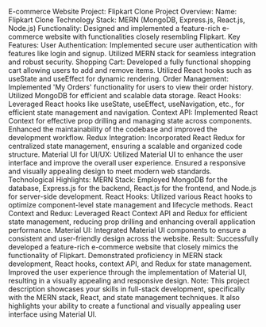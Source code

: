 E-commerce Website Project: Flipkart Clone
Project Overview:
Name: Flipkart Clone
Technology Stack: MERN (MongoDB, Express.js, React.js, Node.js)
Functionality: Designed and implemented a feature-rich e-commerce website with functionalities closely resembling Flipkart.
Key Features:
User Authentication: Implemented secure user authentication with features like login and signup.
Utilized MERN stack for seamless integration and robust security.
Shopping Cart: Developed a fully functional shopping cart allowing users to add and remove items.
Utilized React hooks such as useState and useEffect for dynamic rendering.
Order Management: Implemented 'My Orders' functionality for users to view their order history.
Utilized MongoDB for efficient and scalable data storage.
React Hooks: Leveraged React hooks like useState, useEffect, useNavigation, etc., for efficient state management and navigation.
Context API: Implemented React Context for effective prop drilling and managing state across components. Enhanced the maintainability of the codebase and improved the development workflow.
Redux Integration: Incorporated React Redux for centralized state management, ensuring a scalable and organized code structure.
Material UI for UI/UX: Utilized Material UI to enhance the user interface and improve the overall user experience. Ensured a responsive and visually appealing design to meet modern web standards.
Technological Highlights:
MERN Stack: Employed MongoDB for the database, Express.js for the backend, React.js for the frontend, and Node.js for server-side development.
React Hooks: Utilized various React hooks to optimize component-level state management and lifecycle methods.
React Context and Redux: Leveraged React Context API and Redux for efficient state management, reducing prop drilling and enhancing overall application performance.
Material UI: Integrated Material UI components to ensure a consistent and user-friendly design across the website.
Result: Successfully developed a feature-rich e-commerce website that closely mimics the functionality of Flipkart. Demonstrated proficiency in MERN stack development, React hooks, context API, and Redux for state management. Improved the user experience through the implementation of Material UI, resulting in a visually appealing and responsive design.
Note: This project description showcases your skills in full-stack development, specifically with the MERN stack, React, and state management techniques. It also highlights your ability to create a functional and visually appealing user interface using Material UI.
